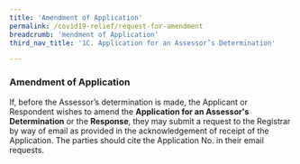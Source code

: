 ```yaml
---
title: 'Amendment of Application'
permalink: /covid19-relief/request-for-amendment
breadcrumb: 'mendment of Application'
third_nav_title: '1C. Application for an Assessor’s Determination'

---
```



### Amendment of Application ###

If, before the Assessor’s determination is made, the Applicant or Respondent wishes to amend the <b>Application for an Assessor's Determination</b> or the <b>Response</b>, they may submit a request to the Registrar by way of email as provided in the acknowledgement of receipt of the Application. The parties should cite the Application No. in their email requests.
